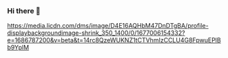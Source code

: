 ### Hi there 👋
https://media.licdn.com/dms/image/D4E16AQHbM47DnDTgBA/profile-displaybackgroundimage-shrink_350_1400/0/1677006154332?e=1686787200&v=beta&t=14rc8QzeWUKNZ1tCTVhmIzCCLU4G8FpwuEPlBb9YplM
<!--
**paigetetz/paigetetz** is a ✨ _special_ ✨ repository because its `README.md` (this file) appears on your GitHub profile.

Here are some ideas to get you started:

- 🔭 I’m currently working on ...
- 🌱 I’m currently learning ...
- 👯 I’m looking to collaborate on ...
- 🤔 I’m looking for help with ...
- 💬 Ask me about ...
- 📫 How to reach me: ...
- 😄 Pronouns: ...
- ⚡ Fun fact: ...
-->
